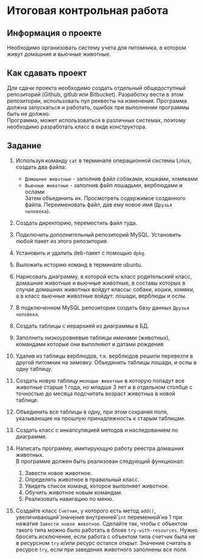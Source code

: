# Итоговая контрольная работа

## Информация о проекте

Необходимо организовать систему учета для питомника, в котором живут домашние и 
вьючные животные.

## Как сдавать проект

Для сдачи проекта необходимо создать отдельный общедоступный репозиторий (Github, 
gitlub или Bitbucket). Разработку вести в этом репозитории, использовать пул 
реквесты на изменения. Программа должна запускаться и работать, ошибок при 
выполнении программы быть не должно.\
Программа, может использоваться в различных системах, поэтому необходимо 
разработать класс в виде конструктора.

## Задание

1. Используя команду `cat` в терминале операционной системы Linux, создать два 
файла:
    * `Домашние животные` - заполнив файл собаками, кошками, хомяками
    * `Вьючные животные` - заполнив файл лошадьми, верблюдами и ослами\
    Затем объединить их. Просмотреть содержимое созданного файла. Переименовать файл, дав ему новое имя (`Друзья человека`).

2. Создать директорию, переместить файл туда.
3. Подключить дополнительный репозиторий MySQL. Установить любой пакет из этого репозитория.
4. Установить и удалить deb-пакет с помощью `dpkg`.
5. Выложить историю команд в терминале ubuntu.
6. Нарисовать диаграмму, в которой есть класс родительский класс, домашние 
животные и вьючные животные, в составы которых в случае домашних животных войдут 
классы: собаки, кошки, хомяки, а в класс вьючные животные войдут: лошади, 
верблюды и ослы.
7. В подключенном MySQL репозитории создать базу данных `Друзья человека`.
8. Создать таблицы с иерархией из диаграммы в БД.
9. Заполнить низкоуровневые таблицы именами (животных), командами которые они 
выполняют и датами рождения
10. Удалив из таблицы верблюдов, т.к. верблюдов решили перевезти в другой 
питомник на зимовку. Объединить таблицы лошади, и ослы в одну таблицу.
11. Создать новую таблицу `молодые животные` в которую попадут все животные 
старше 1 года, но младше 3 лет и в отдельном столбце с точностью до месяца 
подсчитать возраст животных в новой таблице.
12. Объединить все таблицы в одну, при этом сохраняя поля, указывающие на
прошлую принадлежность к старым таблицам.
13. Создать класс с инкапсуляцией методов и наследованием по диаграмме.
14. Написать программу, имитирующую работу реестра домашних животных.\
В программе должен быть реализован следующий функционал:
    1. Завести новое животное.
    2. Определять животное в правильный класс.
    3. Увидеть список команд, которое выполняет животное.
    4. Обучить животное новым командам.
    5. Реализовать навигацию по меню.

15. Создайте класс `Счетчик`, у которого есть метод `add()`, увеличивающий̆ 
значение внутренней̆ `int` переменной̆ на 1 при нажатие `Завести новое животное`. 
Сделайте так, чтобы с объектом такого типа можно было работать в блоке 
`try-with-resources`. Нужно бросить исключение, если работа с объектом типа 
счетчик была не в ресурсном `try` и/или ресурс остался открыт. Значение считать 
в ресурсе `try`, если при заведения животного заполнены все поля.